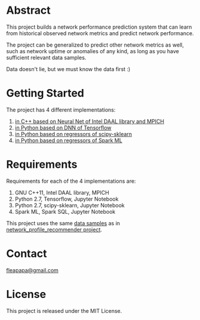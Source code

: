 # Abstract

This project builds a network performance prediction system that can learn from 
historical observed network metrics and predict network performance.

The project can be generalized to predict other network metrics as well, such
as network uptime or anomalies of any kind, as long as you have sufficient
relevant data samples. 

Data doesn't lie, but we must know the data first :)

# Getting Started

The project has 4 different implementations: 

1. [in C++ based on Neural Net of Intel DAAL library and MPICH](https://github.com/fleapapa/network_performance_prediction/tree/master/daal)
2. [in Python based on DNN of Tensorflow](https://github.com/fleapapa/network_performance_prediction/tree/master/tensorflow)
3. [in Python based on regressors of scipy-sklearn](https://github.com/fleapapa/network_performance_prediction/tree/master/sklearn)
4. [in Python based on regressors of Spark ML](https://github.com/fleapapa/network_performance_prediction/tree/master/spark)


# Requirements

Requirements for each of the 4 implementations are:
1. GNU C++11, Intel DAAL library, MPICH
2. Python 2.7, Tensorflow, Jupyter Notebook
3. Python 2.7, scipy-sklearn, Jupyter Notebook
4. Spark ML, Spark SQL, Jupyter Notebook

This project uses the same [data samples](https://github.com/fleapapa/network_profile_recommender/tree/master/data) as in [network_profile_recommender project](https://github.com/fleapapa/network_profile_recommender). 

# Contact

fleapapa@gmail.com


# License

This project is released under the MIT License.
